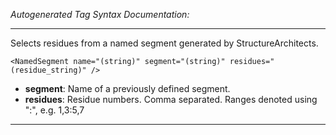 _Autogenerated Tag Syntax Documentation:_

---
Selects residues from a named segment generated by StructureArchitects.

```
<NamedSegment name="(string)" segment="(string)" residues="(residue_string)" />
```

-   **segment**: Name of a previously defined segment.
-   **residues**: Residue numbers. Comma separated. Ranges denoted using ":", e.g. 1,3:5,7

---

